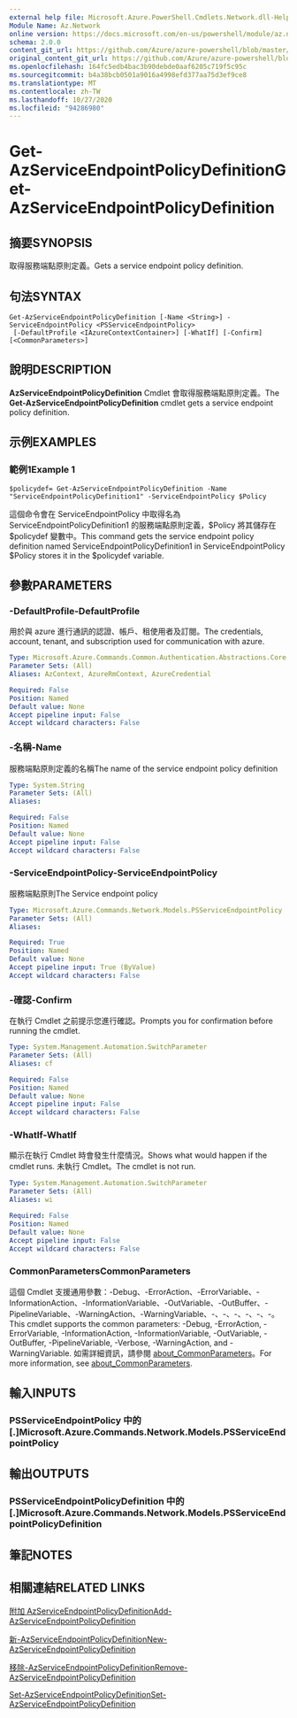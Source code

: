 ```yaml
---
external help file: Microsoft.Azure.PowerShell.Cmdlets.Network.dll-Help.xml
Module Name: Az.Network
online version: https://docs.microsoft.com/en-us/powershell/module/az.network/get-azserviceendpointpolicydefinition
schema: 2.0.0
content_git_url: https://github.com/Azure/azure-powershell/blob/master/src/Network/Network/help/Get-AzServiceEndpointPolicyDefinition.md
original_content_git_url: https://github.com/Azure/azure-powershell/blob/master/src/Network/Network/help/Get-AzServiceEndpointPolicyDefinition.md
ms.openlocfilehash: 164fc5edb4bac3b90debde0aaf6205c719f5c95c
ms.sourcegitcommit: b4a38bcb0501a9016a4998efd377aa75d3ef9ce8
ms.translationtype: MT
ms.contentlocale: zh-TW
ms.lasthandoff: 10/27/2020
ms.locfileid: "94286980"
---
```

# <span data-ttu-id="78cd5-101">Get-AzServiceEndpointPolicyDefinition</span><span class="sxs-lookup"><span data-stu-id="78cd5-101">Get-AzServiceEndpointPolicyDefinition</span></span>

## <span data-ttu-id="78cd5-102">摘要</span><span class="sxs-lookup"><span data-stu-id="78cd5-102">SYNOPSIS</span></span>
<span data-ttu-id="78cd5-103">取得服務端點原則定義。</span><span class="sxs-lookup"><span data-stu-id="78cd5-103">Gets a service endpoint policy definition.</span></span>

## <span data-ttu-id="78cd5-104">句法</span><span class="sxs-lookup"><span data-stu-id="78cd5-104">SYNTAX</span></span>

```
Get-AzServiceEndpointPolicyDefinition [-Name <String>] -ServiceEndpointPolicy <PSServiceEndpointPolicy>
 [-DefaultProfile <IAzureContextContainer>] [-WhatIf] [-Confirm] [<CommonParameters>]
```

## <span data-ttu-id="78cd5-105">說明</span><span class="sxs-lookup"><span data-stu-id="78cd5-105">DESCRIPTION</span></span>
<span data-ttu-id="78cd5-106">**AzServiceEndpointPolicyDefinition** Cmdlet 會取得服務端點原則定義。</span><span class="sxs-lookup"><span data-stu-id="78cd5-106">The **Get-AzServiceEndpointPolicyDefinition** cmdlet gets a service endpoint policy definition.</span></span>

## <span data-ttu-id="78cd5-107">示例</span><span class="sxs-lookup"><span data-stu-id="78cd5-107">EXAMPLES</span></span>

### <span data-ttu-id="78cd5-108">範例1</span><span class="sxs-lookup"><span data-stu-id="78cd5-108">Example 1</span></span>
```
$policydef= Get-AzServiceEndpointPolicyDefinition -Name "ServiceEndpointPolicyDefinition1" -ServiceEndpointPolicy $Policy
```

<span data-ttu-id="78cd5-109">這個命令會在 ServiceEndpointPolicy 中取得名為 ServiceEndpointPolicyDefinition1 的服務端點原則定義，$Policy 將其儲存在 $policydef 變數中。</span><span class="sxs-lookup"><span data-stu-id="78cd5-109">This command gets the service endpoint policy definition named ServiceEndpointPolicyDefinition1 in ServiceEndpointPolicy $Policy stores it in the $policydef variable.</span></span>

## <span data-ttu-id="78cd5-110">參數</span><span class="sxs-lookup"><span data-stu-id="78cd5-110">PARAMETERS</span></span>

### <span data-ttu-id="78cd5-111">-DefaultProfile</span><span class="sxs-lookup"><span data-stu-id="78cd5-111">-DefaultProfile</span></span>
<span data-ttu-id="78cd5-112">用於與 azure 進行通訊的認證、帳戶、租使用者及訂閱。</span><span class="sxs-lookup"><span data-stu-id="78cd5-112">The credentials, account, tenant, and subscription used for communication with azure.</span></span>

```yaml
Type: Microsoft.Azure.Commands.Common.Authentication.Abstractions.Core.IAzureContextContainer
Parameter Sets: (All)
Aliases: AzContext, AzureRmContext, AzureCredential

Required: False
Position: Named
Default value: None
Accept pipeline input: False
Accept wildcard characters: False
```

### <span data-ttu-id="78cd5-113">-名稱</span><span class="sxs-lookup"><span data-stu-id="78cd5-113">-Name</span></span>
<span data-ttu-id="78cd5-114">服務端點原則定義的名稱</span><span class="sxs-lookup"><span data-stu-id="78cd5-114">The name of the service endpoint policy definition</span></span>

```yaml
Type: System.String
Parameter Sets: (All)
Aliases:

Required: False
Position: Named
Default value: None
Accept pipeline input: False
Accept wildcard characters: False
```

### <span data-ttu-id="78cd5-115">-ServiceEndpointPolicy</span><span class="sxs-lookup"><span data-stu-id="78cd5-115">-ServiceEndpointPolicy</span></span>
<span data-ttu-id="78cd5-116">服務端點原則</span><span class="sxs-lookup"><span data-stu-id="78cd5-116">The Service endpoint policy</span></span>

```yaml
Type: Microsoft.Azure.Commands.Network.Models.PSServiceEndpointPolicy
Parameter Sets: (All)
Aliases:

Required: True
Position: Named
Default value: None
Accept pipeline input: True (ByValue)
Accept wildcard characters: False
```

### <span data-ttu-id="78cd5-117">-確認</span><span class="sxs-lookup"><span data-stu-id="78cd5-117">-Confirm</span></span>
<span data-ttu-id="78cd5-118">在執行 Cmdlet 之前提示您進行確認。</span><span class="sxs-lookup"><span data-stu-id="78cd5-118">Prompts you for confirmation before running the cmdlet.</span></span>

```yaml
Type: System.Management.Automation.SwitchParameter
Parameter Sets: (All)
Aliases: cf

Required: False
Position: Named
Default value: None
Accept pipeline input: False
Accept wildcard characters: False
```

### <span data-ttu-id="78cd5-119">-WhatIf</span><span class="sxs-lookup"><span data-stu-id="78cd5-119">-WhatIf</span></span>
<span data-ttu-id="78cd5-120">顯示在執行 Cmdlet 時會發生什麼情況。</span><span class="sxs-lookup"><span data-stu-id="78cd5-120">Shows what would happen if the cmdlet runs.</span></span> <span data-ttu-id="78cd5-121">未執行 Cmdlet。</span><span class="sxs-lookup"><span data-stu-id="78cd5-121">The cmdlet is not run.</span></span>

```yaml
Type: System.Management.Automation.SwitchParameter
Parameter Sets: (All)
Aliases: wi

Required: False
Position: Named
Default value: None
Accept pipeline input: False
Accept wildcard characters: False
```

### <span data-ttu-id="78cd5-122">CommonParameters</span><span class="sxs-lookup"><span data-stu-id="78cd5-122">CommonParameters</span></span>
<span data-ttu-id="78cd5-123">這個 Cmdlet 支援通用參數：-Debug、-ErrorAction、-ErrorVariable、-InformationAction、-InformationVariable、-OutVariable、-OutBuffer、-PipelineVariable、-WarningAction、-WarningVariable、-、-、-、-、-、-。</span><span class="sxs-lookup"><span data-stu-id="78cd5-123">This cmdlet supports the common parameters: -Debug, -ErrorAction, -ErrorVariable, -InformationAction, -InformationVariable, -OutVariable, -OutBuffer, -PipelineVariable, -Verbose, -WarningAction, and -WarningVariable.</span></span> <span data-ttu-id="78cd5-124">如需詳細資訊，請參閱 [about_CommonParameters](http://go.microsoft.com/fwlink/?LinkID=113216)。</span><span class="sxs-lookup"><span data-stu-id="78cd5-124">For more information, see [about_CommonParameters](http://go.microsoft.com/fwlink/?LinkID=113216).</span></span>

## <span data-ttu-id="78cd5-125">輸入</span><span class="sxs-lookup"><span data-stu-id="78cd5-125">INPUTS</span></span>

### <span data-ttu-id="78cd5-126">PSServiceEndpointPolicy 中的 [.]</span><span class="sxs-lookup"><span data-stu-id="78cd5-126">Microsoft.Azure.Commands.Network.Models.PSServiceEndpointPolicy</span></span>

## <span data-ttu-id="78cd5-127">輸出</span><span class="sxs-lookup"><span data-stu-id="78cd5-127">OUTPUTS</span></span>

### <span data-ttu-id="78cd5-128">PSServiceEndpointPolicyDefinition 中的 [.]</span><span class="sxs-lookup"><span data-stu-id="78cd5-128">Microsoft.Azure.Commands.Network.Models.PSServiceEndpointPolicyDefinition</span></span>

## <span data-ttu-id="78cd5-129">筆記</span><span class="sxs-lookup"><span data-stu-id="78cd5-129">NOTES</span></span>

## <span data-ttu-id="78cd5-130">相關連結</span><span class="sxs-lookup"><span data-stu-id="78cd5-130">RELATED LINKS</span></span>

[<span data-ttu-id="78cd5-131">附加 AzServiceEndpointPolicyDefinition</span><span class="sxs-lookup"><span data-stu-id="78cd5-131">Add-AzServiceEndpointPolicyDefinition</span></span>](./Add-AzServiceEndpointPolicyDefinition.md)

[<span data-ttu-id="78cd5-132">新-AzServiceEndpointPolicyDefinition</span><span class="sxs-lookup"><span data-stu-id="78cd5-132">New-AzServiceEndpointPolicyDefinition</span></span>](./New-AzServiceEndpointPolicyDefinition.md)

[<span data-ttu-id="78cd5-133">移除-AzServiceEndpointPolicyDefinition</span><span class="sxs-lookup"><span data-stu-id="78cd5-133">Remove-AzServiceEndpointPolicyDefinition</span></span>](./Remove-AzServiceEndpointPolicyDefinition.md)

[<span data-ttu-id="78cd5-134">Set-AzServiceEndpointPolicyDefinition</span><span class="sxs-lookup"><span data-stu-id="78cd5-134">Set-AzServiceEndpointPolicyDefinition</span></span>](./Set-AzServiceEndpointPolicyDefinition.md)

